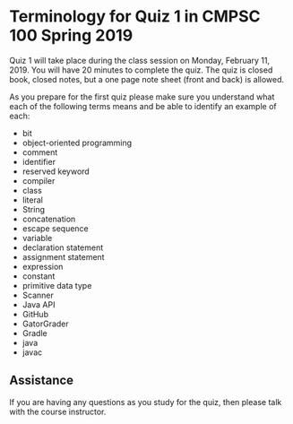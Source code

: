 # Terminology for Quiz 1 in CMPSC 100 Spring 2019

Quiz 1 will take place during the class session on Monday, February 11, 2019.
You will have 20 minutes to complete the quiz.
The quiz is closed book, closed notes, but a one page note
sheet (front and back) is allowed.

As you prepare for the first quiz please make sure you understand
what each of the following terms means and be able to identify an example of each:

* bit
* object-oriented programming
* comment
* identifier
* reserved keyword
* compiler
* class
* literal
* String
* concatenation
* escape sequence
* variable
* declaration statement
* assignment statement
* expression
* constant
* primitive data type
* Scanner
* Java API
* GitHub
* GatorGrader
* Gradle
* java
* javac

## Assistance

If you are having any questions as you study for the quiz, then please talk
with  the course instructor.
